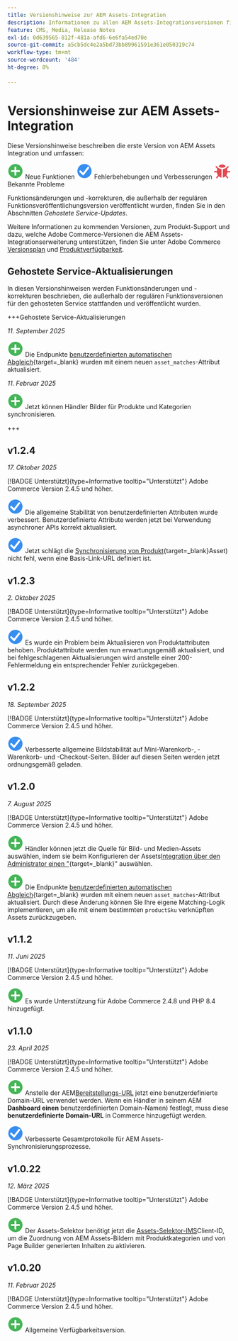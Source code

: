 ```yaml
---
title: Versionshinweise zur AEM Assets-Integration
description: Informationen zu allen AEM Assets-Integrationsversionen finden Sie in den Versionshinweisen .
feature: CMS, Media, Release Notes
exl-id: 0d639565-812f-481a-afd6-6e6fa54ed70e
source-git-commit: a5cb5dc4e2a5bd73bb89961591e361e050319c74
workflow-type: tm+mt
source-wordcount: '484'
ht-degree: 0%

---
```


# Versionshinweise zur AEM Assets-Integration

Diese Versionshinweise beschreiben die erste Version von AEM Assets Integration und umfassen:

![Neu](../assets/new.svg) Neue Funktionen
![Problem behoben](../assets/fix.svg) Fehlerbehebungen und Verbesserungen
![Bekanntes Problem](../assets/bug.svg) Bekannte Probleme

Funktionsänderungen und -korrekturen, die außerhalb der regulären Funktionsveröffentlichungsversion veröffentlicht wurden, finden Sie in den Abschnitten _Gehostete Service-Updates_.

Weitere Informationen zu kommenden Versionen, zum Produkt-Support und dazu, welche Adobe Commerce-Versionen die AEM Assets-Integrationserweiterung unterstützen, finden Sie unter Adobe Commerce [Versionsplan](https://experienceleague.adobe.com/de/docs/commerce-operations/release/planning/schedule) und [Produktverfügbarkeit](https://experienceleague.adobe.com/de/docs/commerce-operations/release/product-availability).

## Gehostete Service-Aktualisierungen

In diesen Versionshinweisen werden Funktionsänderungen und -korrekturen beschrieben, die außerhalb der regulären Funktionsversionen für den gehosteten Service stattfanden und veröffentlicht wurden.

+++Gehostete Service-Aktualisierungen

_11. September 2025_

![Neues Problem](../assets/new.svg) Die Endpunkte [benutzerdefinierten automatischen Abgleich](https://experienceleague.adobe.com/de/docs/commerce/aem-assets-integration/synchronize/custom-match){target=_blank} wurden mit einem neuen `asset_matches`-Attribut aktualisiert.

_11. Februar 2025_

![Neues Problem](../assets/new.svg) Jetzt können Händler Bilder für Produkte und Kategorien synchronisieren.

+++

## v1.2.4

_17. Oktober 2025_

[!BADGE Unterstützt]{type=Informative tooltip="Unterstützt"} Adobe Commerce Version 2.4.5 und höher.

![Problem behoben](../assets/fix.svg)<!-- Issue ACAP-1155 --> Die allgemeine Stabilität von benutzerdefinierten Attributen wurde verbessert. Benutzerdefinierte Attribute werden jetzt bei Verwendung asynchroner APIs korrekt aktualisiert.

![Problem behoben](../assets/fix.svg)<!-- Issue ACAP-1074 --> Jetzt schlägt die [Synchronisierung von Produkt](https://experienceleague.adobe.com/de/docs/commerce-admin/stores-sales/site-store/store-urls#configure-the-base-url){target=_blank}Asset) nicht fehl, wenn eine Basis-Link-URL definiert ist.

## v1.2.3

_2. Oktober 2025_

[!BADGE Unterstützt]{type=Informative tooltip="Unterstützt"} Adobe Commerce Version 2.4.5 und höher.

![Problem behoben](../assets/fix.svg)<!-- Issue ACAP-1135 --> Es wurde ein Problem beim Aktualisieren von Produktattributen behoben. Produktattribute werden nun erwartungsgemäß aktualisiert, und bei fehlgeschlagenen Aktualisierungen wird anstelle einer 200-Fehlermeldung ein entsprechender Fehler zurückgegeben.

## v1.2.2

_18. September 2025_

[!BADGE Unterstützt]{type=Informative tooltip="Unterstützt"} Adobe Commerce Version 2.4.5 und höher.

![Problem behoben](../assets/fix.svg)<!-- Issue ACAP-1110 --> Verbesserte allgemeine Bildstabilität auf Mini-Warenkorb-, -Warenkorb- und -Checkout-Seiten. Bilder auf diesen Seiten werden jetzt ordnungsgemäß geladen.

## v1.2.0

_7. August 2025_

[!BADGE Unterstützt]{type=Informative tooltip="Unterstützt"} Adobe Commerce Version 2.4.5 und höher.

![Neues Problem](../assets/new.svg)<!-- Issue ACAP-1018 --> Händler können jetzt die Quelle für Bild- und Medien-Assets auswählen, indem sie beim Konfigurieren der Assets[Integration über den Administrator einen &quot;](https://experienceleague.adobe.com/de/docs/commerce/aem-assets-integration/get-started/setup-synchronization){target=_blank}&quot; auswählen.

![Neues Problem](../assets/new.svg)<!-- Issue ACAP-1078 --> Die Endpunkte [benutzerdefinierten automatischen Abgleich](https://experienceleague.adobe.com/de/docs/commerce/aem-assets-integration/synchronize/custom-match){target=_blank} wurden mit einem neuen `asset_matches`-Attribut aktualisiert. Durch diese Änderung können Sie Ihre eigene Matching-Logik implementieren, um alle mit einem bestimmten `productSku` verknüpften Assets zurückzugeben.

## v1.1.2

_11. Juni 2025_

[!BADGE Unterstützt]{type=Informative tooltip="Unterstützt"} Adobe Commerce Version 2.4.5 und höher.

![Neues Problem](../assets/new.svg)<!-- Issue ACAP-1041 --> Es wurde Unterstützung für Adobe Commerce 2.4.8 und PHP 8.4 hinzugefügt.

## v1.1.0

_23. April 2025_

[!BADGE Unterstützt]{type=Informative tooltip="Unterstützt"} Adobe Commerce Version 2.4.5 und höher.

![Neues Problem](../assets/new.svg)<!-- Issue ACAP-955 --> Anstelle der AEM[Bereitstellungs-URL &#x200B;](https://experienceleague.adobe.com/de/docs/commerce/aem-assets-integration/get-started/setup-synchronization#optional-configure-the-custom-domain-url) jetzt eine benutzerdefinierte Domain-URL verwendet werden. Wenn ein Händler in seinem AEM **Dashboard einen** benutzerdefinierten Domain-Namen) festlegt, muss diese **benutzerdefinierte Domain-URL** in Commerce hinzugefügt werden.

![Problem behoben](../assets/fix.svg)<!-- Issue ACAP-987 --> Verbesserte Gesamtprotokolle für AEM Assets-Synchronisierungsprozesse.

## v1.0.22

_12. März 2025_

[!BADGE Unterstützt]{type=Informative tooltip="Unterstützt"} Adobe Commerce Version 2.4.5 und höher.

![Neues Problem](../assets/new.svg)<!-- Issue ACAP-xx --> Der Assets-Selektor benötigt jetzt die [Assets-Selektor-IMS](https://experienceleague.adobe.com/de/docs/commerce/aem-assets-integration/get-started/setup-synchronization)Client-ID, um die Zuordnung von AEM Assets-Bildern mit Produktkategorien und von Page Builder generierten Inhalten zu aktivieren.

## v1.0.20

_11. Februar 2025_

[!BADGE Unterstützt]{type=Informative tooltip="Unterstützt"} Adobe Commerce Version 2.4.5 und höher.

![Neu](../assets/new.svg)<!-- Issue ACAP-xx --> Allgemeine Verfügbarkeitsversion.
